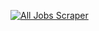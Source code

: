 [![All Jobs Scraper](https://github.com/GursahajKohli/SeleniumVector/actions/workflows/All%20Job%20Scraper.yml/badge.svg?branch=main)](https://github.com/GursahajKohli/SeleniumVector/actions/workflows/All%20Job%20Scraper.yml)

